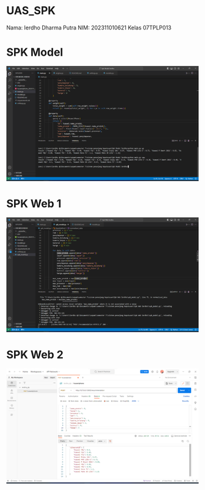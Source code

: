 # UAS_SPK
Nama:  Ierdho Dharma Putra
NIM: 202311010621
Kelas 07TPLP013

# SPK Model
<img src='hasil spk model.png' alt='hasil spk model.png'/>

# SPK Web 1
<img src='hasil spk web 1.png' alt='hasil spk web 1.png'/>

# SPK Web 2
<img src='hasil spk web 2.png' alt='hasil spk web 2.png'/>
